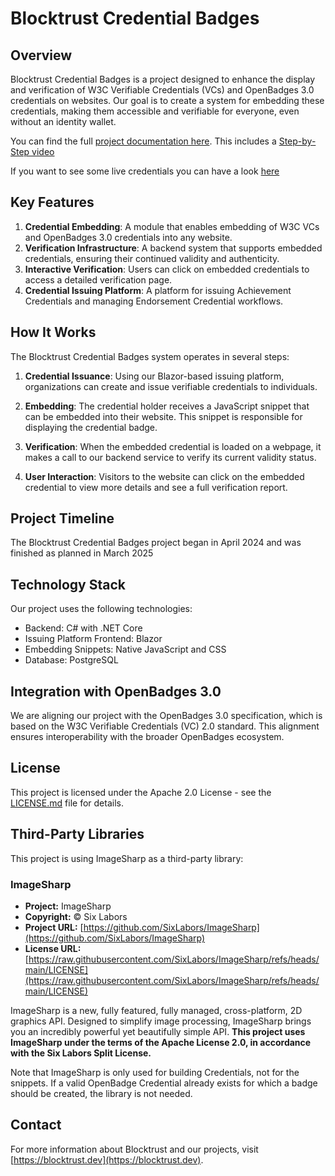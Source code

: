 # Blocktrust Credential Badges

## Overview

Blocktrust Credential Badges is a project designed to enhance the display and verification of W3C Verifiable Credentials (VCs) and OpenBadges 3.0 credentials on websites. Our goal is to create a system for embedding these credentials, making them accessible and verifiable for everyone, even without an identity wallet.

You can find the full [project documentation here](https://docs.badges.blocktrust.dev/).
This includes a [Step-by-Step video](https://youtu.be/QgOi2EtLlGg)

If you want to see some live credentials you can have a look [here](https://docs.badges.blocktrust.dev/credential-examples.html)


## Key Features

1. **Credential Embedding**: A module that enables embedding of W3C VCs and OpenBadges 3.0 credentials into any website.
2. **Verification Infrastructure**: A backend system that supports embedded credentials, ensuring their continued validity and authenticity.
3. **Interactive Verification**: Users can click on embedded credentials to access a detailed verification page.
4. **Credential Issuing Platform**: A platform for issuing Achievement Credentials and managing Endorsement Credential workflows.

## How It Works

The Blocktrust Credential Badges system operates in several steps:

1. **Credential Issuance**: Using our Blazor-based issuing platform, organizations can create and issue verifiable credentials to individuals.

2. **Embedding**: The credential holder receives a JavaScript snippet that can be embedded into their website. This snippet is responsible for displaying the credential badge.

3. **Verification**: When the embedded credential is loaded on a webpage, it makes a call to our backend service to verify its current validity status.

4. **User Interaction**: Visitors to the website can click on the embedded credential to view more details and see a full verification report.


## Project Timeline

The Blocktrust Credential Badges project began in April 2024 and was finished as planned in March 2025

## Technology Stack

Our project uses the following technologies:

- Backend: C# with .NET Core
- Issuing Platform Frontend: Blazor
- Embedding Snippets: Native JavaScript and CSS
- Database: PostgreSQL

## Integration with OpenBadges 3.0

We are aligning our project with the OpenBadges 3.0 specification, which is based on the W3C Verifiable Credentials (VC) 2.0 standard. This alignment ensures interoperability with the broader OpenBadges ecosystem.

## License

This project is licensed under the Apache 2.0 License - see the [LICENSE.md](link-to-license-file) file for details.

## Third-Party Libraries

This project is using ImageSharp as a third-party library:

### ImageSharp

- **Project:** ImageSharp
- **Copyright:** © Six Labors
- **Project URL:** [https://github.com/SixLabors/ImageSharp](https://github.com/SixLabors/ImageSharp)
- **License URL:** [https://raw.githubusercontent.com/SixLabors/ImageSharp/refs/heads/main/LICENSE](https://raw.githubusercontent.com/SixLabors/ImageSharp/refs/heads/main/LICENSE)

ImageSharp is a new, fully featured, fully managed, cross-platform, 2D graphics API. Designed to simplify image processing, ImageSharp brings you an incredibly powerful yet beautifully simple API.
**This project uses ImageSharp under the terms of the Apache License 2.0, in accordance with the Six Labors Split License.**

Note that ImageSharp is only used for building Credentials, not for the snippets. If a valid OpenBadge Credential already exists for which a badge should be created, the library is not needed.

## Contact

For more information about Blocktrust and our projects, visit [https://blocktrust.dev](https://blocktrust.dev).
